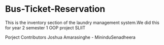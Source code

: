 # Bus-Ticket-Reservation
This is the inventory section of the laundry management system.We did this for year 2 semester 1 OOP project SLIIT

Porject Contributors
Joshua Amarasinghe - MininduSenadheera

